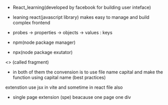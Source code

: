 - React_learning(developed by facebook for building user inteface)

- leaning react(javascript library) makes easy to manage and build complex frontend

- probes -> properties -> objects -> values : keys

- npm(node package manager)
- npx(node package exutator)

<> (called fragment)

- in both of them the convension is to use file name capital and make the function using capital name (best practices)

extenstion use jsx in vite and sometime in react file also

- single page extension (spe) beacause  one page one div 